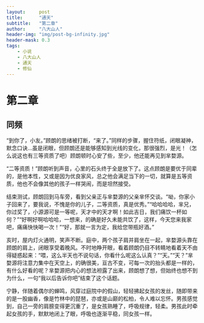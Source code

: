 ```yaml
---
layout:     post
title:      "通天"
subtitle:   "第二章"
author:     "八大山人"
header-img: "img/post-bg-infinity.jpg"
header-mask: 0.3
tags:
    - 小说
    - 八大山人
    - 通天
    - 修仙
---
```


# **第二章**

同频
--

“到你了，小友。”顾朗的思绪被打断，“来了。”同样的步骤，握住符纸，闭眼凝神，默念口诀…虽是闭眼，但顾朗还是能够感知到光线的变化，那很强烈，是光！（怎么说这也有三等资质了吧）顾朗顿时心安了些，至少，他还能再见到芈婺源。

“二等资质！”顾朗听到声音，心里的石头终于全是放下了。这点顾朗是要优于同辈的，是他本性，又或是因为优良家风，总之他会满足当下的一切，就算是五等资质，他也不会像其他的孩子一样哭闹，而是坦然接受。

结束测试，顾朗回到马车旁，看到父亲正与芈婺源的父亲芈怀交谈。“呦，你家小子回来了，要我说，不愧是你的儿子，二等资质，真是优秀。”“哈哈哈哈，芈兄，你过奖了，小源源可是一等呢，天才中的天才啊！如此吉日，我们痛饮一杯如何？”“好啊好啊哈哈哈，一想来，的确是好久未能共饮了，这样，今天您来我家吧，痛痛快快喝一次！”“好，那就一言为定，我给您带瓶好酒。”

亥时，屋内灯火通明，笑声不断。庭中，两个孩子肩并肩坐在一起，芈婺源头靠在顾朗的肩上，闭眼享受着晚风。不时地睁开眼，看着顾朗仍目不转睛地看着天不由得疑惑起来：“喂，这么半天也不说句话，你看什么呢这么认真？”“天。”“天？”芈婺源将注意力集中在天空上，的确很美，亘古不变，可每一次的抬头都是一样的，有什么好看的呢？芈婺源把内心的想法袒露了出来，顾朗想了想，但始终也想不到为什么，一句“我以后告诉你吧”结束了这个话题。

宁静，伴随着偶尔的蝉鸣，风穿过庭院中的假山，轻轻拂起女孩的发丝，随即带来的是一股幽香，像是竹林中的琵琶，亦或是山巅的松柏，令人难以忘怀。男孩感觉到，自己一旁的肩膀变得更沉重了，是女孩熟睡了，呼吸规律，轻柔。男孩此时牵起女孩的手，默默地闭上了眼，呼吸也逐渐平稳，同女孩一样。